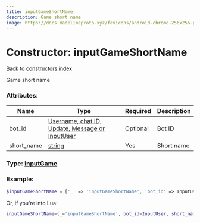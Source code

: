 ```yaml
---
title: inputGameShortName
description: Game short name
image: https://docs.madelineproto.xyz/favicons/android-chrome-256x256.png
---
```

# Constructor: inputGameShortName  
[Back to constructors index](index.md)



Game short name

### Attributes:

| Name     |    Type       | Required | Description |
|----------|---------------|----------|-------------|
|bot\_id|[Username, chat ID, Update, Message or InputUser](../types/InputUser.md) | Optional|Bot ID|
|short\_name|[string](../types/string.md) | Yes|Short name|



### Type: [InputGame](../types/InputGame.md)


### Example:

```php
$inputGameShortName = ['_' => 'inputGameShortName', 'bot_id' => InputUser, 'short_name' => 'string'];
```  


Or, if you're into Lua:

```lua
inputGameShortName={_='inputGameShortName', bot_id=InputUser, short_name='string'}

```


